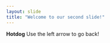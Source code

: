 ```yaml
---
layout: slide
title: "Welcome to our second slide!"
---
```

**Hotdog**
Use the left arrow to go back!
